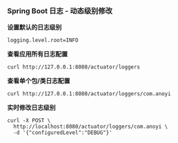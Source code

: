 ### Spring Boot 日志 - 动态级别修改

**设置默认的日志级别**
```
logging.level.root=INFO
```

**查看应用所有日志配置**
```
curl http://127.0.0.1:8080/actuator/loggers
```

**查看单个包/类日志配置**
```
curl http://127.0.0.1:8080/actuator/loggers/com.anoyi
```

**实时修改日志级别**
```
curl -X POST \
  http://localhost:8080/actuator/loggers/com.anoyi \
  -d '{"configuredLevel":"DEBUG"}'
```